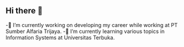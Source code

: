 ## Hi there 👋

-🔭 I’m currently working on developing my career while working at PT Sumber Alfaria Trijaya.
-🌱 I’m currently learning various topics in Information Systems at Universitas Terbuka.
<!--
**imcholis/imcholis** is a ✨ _special_ ✨ repository because its `README.md` (this file) appears on your GitHub profile.

Here are some ideas to get you started:

- 🔭 I’m currently working on ...
- 🌱 I’m currently learning ...
- 👯 I’m looking to collaborate on ...
- 🤔 I’m looking for help with ...
- 💬 Ask me about ...
- 📫 How to reach me: ...
- 😄 Pronouns: ...
- ⚡ Fun fact: ...
-->
